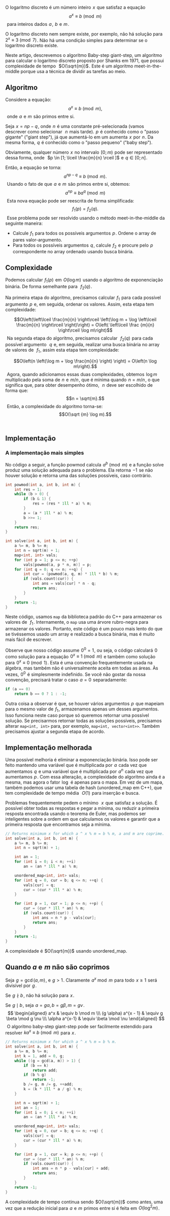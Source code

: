 
O logaritmo discreto é um número inteiro  $x$  que satisfaz a equação
$$a^x \equiv b \pmod m$$ 
para inteiros dados  $a$ ,  $b$  e  $m$ .

O logaritmo discreto nem sempre existe, por exemplo, não há solução para  $2^x \equiv 3 \pmod 7$ . Não há uma condição simples para determinar se o logaritmo discreto existe.

Neste artigo, descrevemos o algoritmo Baby-step giant-step, um algoritmo para calcular o logaritmo discreto proposto por Shanks em 1971, que possui complexidade de tempo  
$O(\sqrt{m})$ . Este é um algoritmo meet-in-the-middle porque usa a técnica de dividir as tarefas ao meio.

## Algoritmo
Considere a equação:
$$a^x \equiv b \pmod m,$$ 
onde  $a$  e  $m$  são primos entre si.

Seja  $x = np - q$ , onde  $n$  é uma constante pré-selecionada (vamos descrever como selecionar  
$n$  mais tarde).  $p$  é conhecido como o "passo gigante" ("giant step"), já que aumentá-lo em um aumenta  $x$  por  $n$ . Da mesma forma,  $q$  é conhecido como o "passo pequeno" ("baby step").

Obviamente, qualquer número  $x$  no intervalo  $[0; m)$  pode ser representado dessa forma, onde  
$p \in [1; \lceil \frac{m}{n} \rceil ]$  e  $q \in [0; n]$ .

Então, a equação se torna:
$$a^{np - q} \equiv b \pmod m.$$ 
Usando o fato de que  $a$  e  $m$  são primos entre si, obtemos:
$$a^{np} \equiv ba^q \pmod m$$ 
Esta nova equação pode ser reescrita de forma simplificada:
$$f_1(p) = f_2(q).$$ 
Esse problema pode ser resolvido usando o método meet-in-the-middle da seguinte maneira:

-  Calcule  $f_1$  para todos os possíveis argumentos  $p$ . Ordene o array de pares valor-argumento.
-  Para todos os possíveis argumentos  $q$ , calcule  $f_2$  e procure pelo  $p$  correspondente no array ordenado usando busca binária.
## Complexidade

Podemos calcular  $f_1(p)$  em  $O(\log m)$  usando o algoritmo de exponenciação binária. De forma semelhante para  
$f_2(q)$ .

Na primeira etapa do algoritmo, precisamos calcular  $f_1$  para cada possível argumento  $p$  e, em seguida, ordenar os valores. Assim, esta etapa tem complexidade:
  
$$O\left(\left\lceil \frac{m}{n} \right\rceil \left(\log m + \log \left\lceil \frac{m}{n} \right\rceil \right)\right) = O\left( \left\lceil \frac {m}{n} \right\rceil \log m\right)$$ 
Na segunda etapa do algoritmo, precisamos calcular  
$f_2(q)$  para cada possível argumento  
$q$  e, em seguida, realizar uma busca binária no array de valores de  
$f_1$ , assim esta etapa tem complexidade:
 
$$O\left(n \left(\log m + \log \frac{m}{n} \right) \right) = O\left(n \log m\right).$$ 
Agora, quando adicionamos essas duas complexidades, obtemos  $\log m$  multiplicado pela soma de  $n$  e  $m/n$ , que é mínima quando  $n = m/n$ , o que significa que, para obter desempenho ótimo,  
$n$  deve ser escolhido de forma que:
$$n = \sqrt{m}.$$ 
Então, a complexidade do algoritmo torna-se:
$$O(\sqrt {m} \log m).$$ 
## Implementação

### A implementação mais simples
No código a seguir, a função powmod calcula  $a^b \pmod m$  e a função solve produz uma solução adequada para o problema. Ela retorna  $-1$  se não houver solução e retorna uma das soluções possíveis, caso contrário.

```cpp
int powmod(int a, int b, int m) {
    int res = 1;
    while (b > 0) {
        if (b & 1) {
            res = (res * 1ll * a) % m;
        }
        a = (a * 1ll * a) % m;
        b >>= 1;
    }
    return res;
}

int solve(int a, int b, int m) {
    a %= m, b %= m;
    int n = sqrt(m) + 1;
    map<int, int> vals;
    for (int p = 1; p <= n; ++p)
        vals[powmod(a, p * n, m)] = p;
    for (int q = 0; q <= n; ++q) {
        int cur = (powmod(a, q, m) * 1ll * b) % m;
        if (vals.count(cur)) {
            int ans = vals[cur] * n - q;
            return ans;
        }
    }
    return -1;
}
```

Neste código, usamos `map` da biblioteca padrão do C++ para armazenar os valores de  
$f_1$ . Internamente, o `map` usa uma árvore rubro-negra para armazenar os valores. Portanto, este código é um pouco mais lento do que se tivéssemos usado um array e realizado a busca binária, mas é muito mais fácil de escrever.

Observe que nosso código assume  $0^0 = 1$ , ou seja, o código calculará  $0$  como solução para a equação  $0^x \equiv 1 \pmod m$  e também como solução para  $0^x \equiv 0 \pmod 1$ . Esta é uma convenção frequentemente usada na álgebra, mas também não é universalmente aceita em todas as áreas. Às vezes,  $0^0$  é simplesmente indefinido. Se você não gostar da nossa convenção, precisará tratar o caso  $a=0$  separadamente:

```cpp
if (a == 0)
    return b == 0 ? 1 : -1;
```

Outra coisa a observar é que, se houver vários argumentos  $p$  que mapeiam para o mesmo valor de  $f_1$ , armazenamos apenas um desses argumentos. Isso funciona neste caso porque só queremos retornar uma possível solução. Se precisarmos retornar todas as soluções possíveis, precisamos alterar `map<int, int>` para, por exemplo, `map<int, vector<int>>`. Também precisamos ajustar a segunda etapa de acordo.

## Implementação melhorada

Uma possível melhoria é eliminar a exponenciação binária. Isso pode ser feito mantendo uma variável que é multiplicada por  $a$  cada vez que aumentamos  $q$  e uma variável que é multiplicada por  $a^n$  cada vez que aumentamos  $p$ . Com essa alteração, a complexidade do algoritmo ainda é a mesma, mas agora o fator  $\log$  é apenas para o mapa. Em vez de um mapa, também podemos usar uma tabela de hash (unordered_map em C++), que tem complexidade de tempo média  
$O(1)$  para inserção e busca.

Problemas frequentemente pedem o mínimo  
$x$  que satisfaz a solução.
É possível obter todas as respostas e pegar a mínima, ou reduzir a primeira resposta encontrada usando o teorema de Euler, mas podemos ser inteligentes sobre a ordem em que calculamos os valores e garantir que a primeira resposta que encontramos seja a mínima.

```cpp
// Returns minimum x for which a ^ x % m = b % m, a and m are coprime.
int solve(int a, int b, int m) {
    a %= m, b %= m;
    int n = sqrt(m) + 1;

    int an = 1;
    for (int i = 0; i < n; ++i)
        an = (an * 1ll * a) % m;

    unordered_map<int, int> vals;
    for (int q = 0, cur = b; q <= n; ++q) {
        vals[cur] = q;
        cur = (cur * 1ll * a) % m;
    }

    for (int p = 1, cur = 1; p <= n; ++p) {
        cur = (cur * 1ll * an) % m;
        if (vals.count(cur)) {
            int ans = n * p - vals[cur];
            return ans;
        }
    }
    return -1;
}
```

A complexidade é  $O(\sqrt{m})$  usando unordered_map.
## Quando $a$ e  $m$ não são coprimos
Seja  $g = \gcd(a, m)$ , e  $g > 1$ . Claramente  $a^x \bmod m$  para todo  $x \ge 1$  será divisível por  $g$ .

Se  $g \nmid b$ , não há solução para  $x$ .

Se  $g \mid b$ , seja  $a = g \alpha, b = g \beta, m = g \nu$ .
$$ \begin{aligned} a^x & \equiv b \mod m \\\ (g \alpha) a^{x - 1} & \equiv g \beta \mod g \nu \\\ \alpha a^{x-1} & \equiv \beta \mod \nu \end{aligned} $$ 
O algoritmo baby-step giant-step pode ser facilmente estendido para resolver  $ka^{x} \equiv b \pmod m$  para  $x$ .

```cpp
// Returns minimum x for which a ^ x % m = b % m.
int solve(int a, int b, int m) {
    a %= m, b %= m;
    int k = 1, add = 0, g;
    while ((g = gcd(a, m)) > 1) {
        if (b == k)
            return add;
        if (b % g)
            return -1;
        b /= g, m /= g, ++add;
        k = (k * 1ll * a / g) % m;
    }

    int n = sqrt(m) + 1;
    int an = 1;
    for (int i = 0; i < n; ++i)
        an = (an * 1ll * a) % m;

    unordered_map<int, int> vals;
    for (int q = 0, cur = b; q <= n; ++q) {
        vals[cur] = q;
        cur = (cur * 1ll * a) % m;
    }

    for (int p = 1, cur = k; p <= n; ++p) {
        cur = (cur * 1ll * an) % m;
        if (vals.count(cur)) {
            int ans = n * p - vals[cur] + add;
            return ans;
        }
    }
    return -1;
}
```

A complexidade de tempo continua sendo  $O(\sqrt{m})$  como antes, uma vez que a redução inicial para  $a$  e  $m$  primos entre si é feita em  $O(\log^2 m)$ .